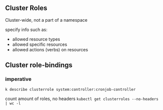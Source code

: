 

## Cluster Roles

Cluster-wide, not a part of a namespace

specify info such as:
* allowed resource types
* allowed specific resources
* allowed actions (verbs) on resources

## Cluster role-bindings 

### imperative

`k describe clusterrole system:controller:cronjob-controller`

count amount of roles, no headers
`kubectl get clusterroles --no-headers  | wc -l`
